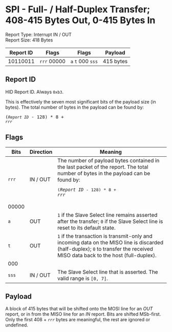 
# SPI - Full- / Half-Duplex Transfer; 408-415 Bytes Out, 0-415 Bytes In
Report Type: Interrupt IN / OUT<br />
Report Size: 418 Bytes

| Report ID | Flags | Flags | Payload |
|-----------|-------|-------|---------|
| 10110011 | `rrr`&nbsp;00000 | `a`&nbsp;`t`&nbsp;000&nbsp;`sss` | 415 bytes |

## Report ID
HID Report ID.  Always `0xb3`.

This is effectively the seven most significant bits of the payload size (in bytes).  The total number of bytes in the payload can be found by: <pre>(*`Report ID`* - 128) * 8 + *`rrr`*</pre>

## Flags
| Bits  | Direction | Meaning |
|-------|-----------|---------|
| `rrr` | IN / OUT  | The number of payload bytes contained in the last packet of the report.  The total number of bytes in the payload can be found by: <pre>(*`Report ID`* - 128) * 8 + *`rrr`*</pre> |
| 00000 |          |                                                                       |
| `a`   | OUT      | `1` if the Slave Select line remains asserted after the transfer; `0` if the Slave Select line is reset to its default state. |
| `t`   | OUT      | `1` if the transaction is transmit-only and incoming data on the MISO line is discarded (half-duplex); `0` to transfer the received MISO data back to the host (full-duplex). |
| 000   |          |                                                                       |
| `sss` | IN / OUT | The Slave Select line that is asserted.  The valid range is `[0, 7]`. |

## Payload
A block of 415 bytes that will be shifted onto the MOSI line for an *OUT* report, or in from the MISO line for an *IN* report.  Bits are shifted MSb-first.  Only the first 408 + *`rrr`* bytes are meaningful, the rest are ignored or undefined.
